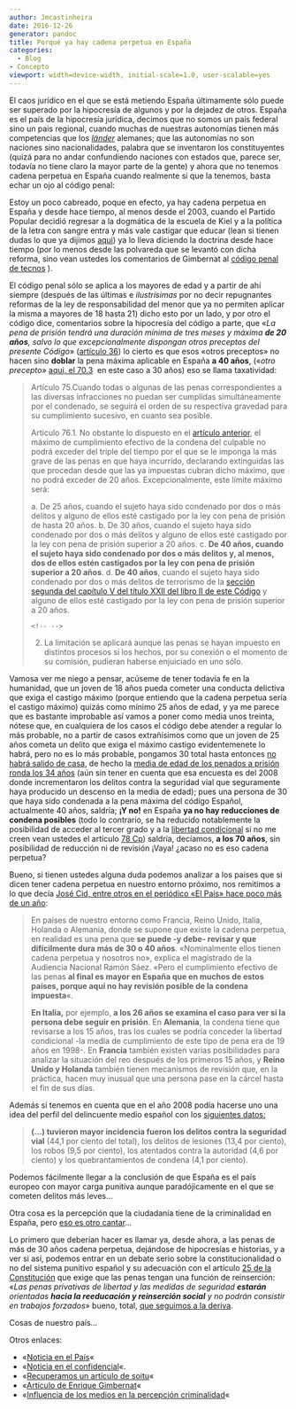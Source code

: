 ```yaml
---
author: Jmcastinheira
date: 2016-12-26
generator: pandoc
title: Porqué ya hay cadena perpetua en España
categories:
  - Blog
- Concepto
viewport: width=device-width, initial-scale=1.0, user-scalable=yes
---
```




El caos jurídico en el que se está metiendo España últimamente sólo
puede ser superado por la hipocresía de algunos y por la dejadez de
otros. España es el país de la hipocresía jurídica, decimos que no somos
un país federal sino un pais regional, cuando muchas de nuestras
autonomías tienen más competencias que los
[*länder*](http://es.wikipedia.org/wiki/Alemania#Estados) alemanes; que
las autonomías no son naciones sino nacionalidades, palabra que se
inventaron los constituyentes (quizá para no andar confundiendo naciones
con estados que, parece ser, todavía no tiene claro la mayor parte de la
gente) y ahora que no tenemos cadena perpetua en España cuando realmente
si que la tenemos, basta echar un ojo al código penal:

Estoy un poco cabreado, poque en efecto, ya hay cadena perpetua en
España y desde hace tiempo, al menos desde el 2003, cuando el Partido
Popular decidió regresar a la dogmática de la escuela de Kiel y a la
política de la letra con sangre entra y más vale castigar que educar
(lean si tienen dudas lo que ya dijimos
[aqui](http://entelequia.bligoo.com/content/view/665896/Caamano-y-el-derecho-penal-del-enemigo.html))
ya lo lleva diciendo la doctrina desde hace tiempo (por lo menos desde
las polvareda que se levantó con dicha reforma, sino vean ustedes los
comentarios de Gimbernat al [código penal de
tecnos](http://www.tecnos.es/cgi-bin/index5.pl?id_sello_editorial_web=12&id_criterio=1000008&salto=0&adelante=1&id_clase=10445#)
).

El código penal sólo se aplica a los mayores de edad y a partir de ahí
siempre (después de las últimas e *ilustrísimas* por no decir
repugnantes reformas de la ley de responsabilidad del menor que ya no
permiten aplicar la misma a mayores de 18 hasta 21) dicho esto por un
lado, y por otro el código dice, comentarios sobre la hipocresía del
código a parte, que «*La pena de prisión tendrá una duración mínima de
tres meses y máxima **de 20 años**, salvo lo que excepcionalmente
dispongan otros preceptos del presente Código*» ([artículo
36](http://noticias.juridicas.com/base_datos/Penal/lo10-1995.l1t3.html#a36))
lo cierto es que esos «otros preceptos» no hacen sino **doblar** la pena
máxima aplicable en España **a 40 años**, («*otro precepto*» [aqui, el
70.3](http://noticias.juridicas.com/base_datos/Penal/lo10-1995.l1t3.html#a70) 
en este caso a 30 años) eso se llama taxatividad:

> Artículo 75.Cuando todas o algunas de las penas correspondientes a las
> diversas infracciones no puedan ser cumplidas simultáneamente por el
> condenado, se seguirá el orden de su respectiva gravedad para su
> cumplimiento sucesivo, en cuanto sea posible.
>
> Artículo 76.1. No obstante lo dispuesto en el [artículo
> anterior](http://noticias.juridicas.com/base_datos/Penal/lo10-1995.l1t3.html#a75),
> el máximo de cumplimiento efectivo de la condena del culpable no podrá
> exceder del triple del tiempo por el que se le imponga la más grave de
> las penas en que haya incurrido, declarando extinguidas las que
> procedan desde que las ya impuestas cubran dicho máximo, que no podrá
> exceder de 20 años. Excepcionalmente, este límite máximo será:
>
> a.  De 25 años, cuando el sujeto haya sido condenado por dos o más
>     delitos y alguno de ellos esté castigado por la ley con pena de
>     prisión de hasta 20 años.
> b.  De 30 años, cuando el sujeto haya sido condenado por dos o más
>     delitos y alguno de ellos esté castigado por la ley con pena de
>     prisión superior a 20 años.
> c.  **De 40 años, cuando el sujeto haya sido condenado por dos o más
>     delitos y, al menos, dos de ellos estén castigados por la ley con
>     pena de prisión superior a 20 años**.
> d.  **De 40 años**, cuando el sujeto haya sido condenado por dos o más
>     delitos de terrorismo de la [sección segunda del capítulo V del
>     título XXII del libro II de este
>     Código](http://noticias.juridicas.com/base_datos/Penal/lo10-1995.l2t22.html#c5s2)
>     y alguno de ellos esté castigado por la ley con pena de prisión
>     superior a 20 años.
>
> ```{=html}
> <!-- -->
> ```
> 2.  La limitación se aplicará aunque las penas se hayan impuesto en
>     distintos procesos si los hechos, por su conexión o el momento de
>     su comisión, pudieran haberse enjuiciado en uno sólo.

Vamosa ver me niego a pensar, acúseme de tener todavía fe en la
humanidad, que un joven de 18 años pueda cometer una conducta delictiva
que exiga el castigo máximo (porque entiendo que la cadena perpetua
sería el castigo máximo) quizás como mínimo 25 años de edad, y ya me
parece que es bastante improbable así vamos a poner como media unos
treinta, nótese que, en cualquiera de los casos el código debe atender a
regular lo más probable, no a partir de casos extrañísimos como que un
joven de 25 años cometa un delito que exiga el máximo castigo
evidentemenete lo habrá, pero no es lo más probable, pongamos 30 total
hasta entonces [no habrá salido de
casa](http://www.20minutos.es/noticia/131374/0/jovenes/vivienda/sueldo/),
de hecho la [media de edad de los penados a prisión ronda los 34
años](http://www.rioja2.com/n-51868-501-Crecen_Espana_delitos_numero_penados)
(aún sin tener en cuenta que esa encuesta es del 2008 donde
incrementaron los delitos contra la seguridad vial que seguramente haya
producido un descenso en la media de edad); pues una persona de 30 que
haya sido condenada a la pena máxima del código Español, actualmente 40
años, saldría; **¡Y no!** en España **ya no hay reducciones de condena
posibles** (todo lo contrario, se ha reducido notablemente la
posibilidad de acceder al tercer grado y a la [libertad
condicional](http://noticias.juridicas.com/base_datos/Penal/lo10-1995.l1t3.html#a90)
si no me creen vean ustedes el artículo [78
Cp](http://noticias.juridicas.com/base_datos/Penal/lo10-1995.l1t3.html#a78))
saldría, decíamos, **a los 70 años**, sin posibilidad de reducción ni de
revisión ¡Vaya! ¿acaso no es eso cadena perpetua?

Bueno, si tienen ustedes alguna duda podemos analizar a los paises que
si dicen tener cadena perpetua en nuestro entorno próximo, nos remitimos
a lo que decía [José Cid, entre otros en el periódico «El País» hace
poco más de un
año](http://www.elpais.com/articulo/sociedad/Cadena/perpetua/Peor/anos/carcel/elpepisoc/20090225elpepisoc_1/Tes):

> En países de nuestro entorno como Francia, Reino Unido, Italia,
> Holanda o Alemania, donde se supone que existe la cadena perpetua, en
> realidad es una pena que **se puede -y debe- revisar y que
> difícilmente dura más de 30 o 40 años**. «Nominalmente ellos tienen
> cadena perpetua y nosotros no», explica el magistrado de la Audiencia
> Nacional Ramón Sáez. «Pero el cumplimiento efectivo de las penas **al
> final es mayor en España que en muchos de estos países, porque aquí no
> hay revisión posible de la condena impuesta**«.
>
> **En Italia,** por ejemplo, **a los 26 años se examina el caso para
> ver si la persona debe seguir en prisión**. En **Alemania**, la
> condena tiene que revisarse a los 15 años, tras los cuales se podría
> conceder la libertad condicional -la media de cumplimiento de este
> tipo de pena era de 19 años en 1998-. En **Francia** también existen
> varias posibilidades para analizar la situación del reo después de los
> primeros 15 años, y **Reino Unido y Holanda** también tienen
> mecanismos de revisión que, en la práctica, hacen muy inusual que una
> persona pase en la cárcel hasta el fin de sus días.

Además si tenemos en cuenta que en el año 2008 podía hacerse uno una
idea del perfil del delincuente medio español con los [siguientes
datos:](http://www.rioja2.com/n-51868-501-Crecen_Espana_delitos_numero_penados)

> **(...) tuvieron mayor incidencia fueron los delitos contra la
> seguridad vial** (44,1 por ciento del total), los delitos de lesiones
> (13,4 por ciento), los robos (9,5 por ciento), los atentados contra la
> autoridad (4,6 por ciento) y los quebrantamientos de condena (4,1 por
> ciento).

Podemos fácilmente llegar a la conclusión de que España es el país
europeo con mayor carga punitiva aunque paradójicamente en el que se
cometen delitos más leves...

Otra cosa es la percepción que la ciudadanía tiene de la criminalidad en
España, pero [eso es otro
cantar](http://criminet.ugr.es/recpc/07/recpc07-09.pdf)...

Lo primero que deberían hacer es llamar ya, desde ahora, a las penas de
más de 30 años cadena perpetua, dejándose de hipocresías e historias, y
a ver si así, podemos entrar en un debate serio sobre la
constitucionalidad o no del sistema punitivo español y su adecuación con
el artículo [25 de la
Constitución](http://noticias.juridicas.com/base_datos/Admin/constitucion.t1.html#a25)
que exige que las penas tengan una función de reinserción: «*Las penas
privativas de libertad y las medidas de seguridad **estarán** orientadas
**hacia la reeducación y reinserción social** y no podrán consistir en
trabajos forzados*» bueno, total, [que seguimos a la
deriva](http://entelequia.bligoo.com/content/view/665896/Caamano-y-el-derecho-penal-del-enemigo.html#content-top).

Cosas de nuestro país...

Otros enlaces:

-   «[Noticia en el
    País](http://www.elpais.com/articulo/sociedad/Cadena/perpetua/Peor/anos/carcel/elpepisoc/20090225elpepisoc_1/Tes)«
-   «[Noticia en el
    confidencial](http://www.elconfidencial.com/cache/2009/03/09/sociedad_11_expertos_advierten_cadena_perpetua_existe_espana_forma.html)«.
-   «[Recuperamos un artículo de
    soitu](http://www.soitu.es/soitu/2009/02/22/actualidad/1235295471_808759.html)«
-   «[Artículo de Enrique
    Gimbernat](http://reggio.wordpress.com/2009/01/22/la-insoportable-gravedad-del-codigo-penal-i-de-enrique-gimbernat-en-el-mundo/)«
-   «[Influencia de los medios en la percepción
    criminalidad](http://criminet.ugr.es/recpc/07/recpc07-09.pdf)«
